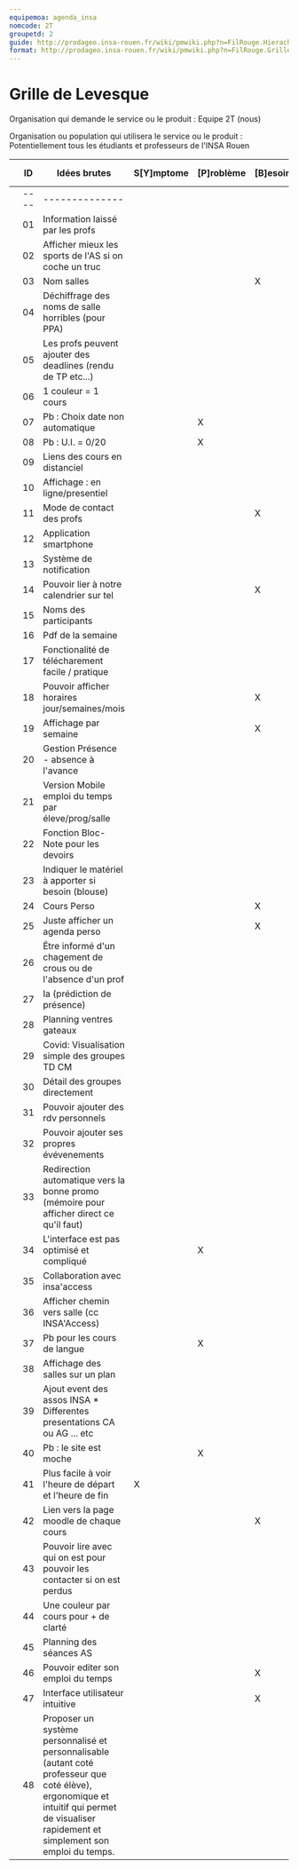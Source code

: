 ```yaml
---
equipemoa: agenda_insa
nomcode: 2T
groupetd: 2
guide: http://prodageo.insa-rouen.fr/wiki/pmwiki.php?n=FilRouge.HierachiserBesoins
format: http://prodageo.insa-rouen.fr/wiki/pmwiki.php?n=FilRouge.GrilleLevesque
---
```


# Grille de Levesque

Organisation qui demande le service ou le produit : Equipe 2T (nous)

Organisation ou population qui utilisera le service ou le produit : Potentiellement tous les étudiants et professeurs de l'INSA Rouen

|   | ID   | Idées brutes                                                                                                                                                                                  | S[Y]mptome | [P]roblème | [B]esoin | [O]bjectif | [S]olution | Oppor[T]unité | [H]ors-sujet | [R]relatif |
|---|------|-----------------------------------------------------------------------------------------------------------------------------------------------------------------------------------------------|------------|------------|----------|------------|------------|---------------|--------------|------------|
|   | ---- | --------------                                                                                                                                                                                |            |            |          |            |            |               |              |            |
|   | 01   | Information laissé par les profs                                                                                                                                                              |            |            |          |            | 11         |               |              |            |
|   | 02   | Afficher mieux les sports de l'AS si on coche un truc                                                                                                                                         |            |            |          |            |            | X             |              |            |
|   | 03   | Nom salles                                                                                                                                                                                    |            |            | X        |            |            |               |              |            |
|   | 04   | Déchiffrage des noms de salle horribles (pour PPA)                                                                                                                                            |            |            |          |            |            | X             |              |            |
|   | 05   | Les profs peuvent ajouter des deadlines (rendu de TP etc...)                                                                                                                                  |            |            |          |            | 11         |               |              |            |
|   | 06   | 1 couleur = 1 cours                                                                                                                                                                           |            |            |          |            | 47         |               |              |            |
|   | 07   | Pb : Choix date non automatique                                                                                                                                                               |            | X          |          |            |            |               |              |            |
|   | 08   | Pb : U.I. = 0/20                                                                                                                                                                              |            | X          |          |            |            |               |              |            |
|   | 09   | Liens des cours en distanciel                                                                                                                                                                 |            |            |          |            | 47         |               |              |            |
|   | 10   | Affichage : en ligne/presentiel                                                                                                                                                               |            |            |          |            | 47         |               |              |            |
|   | 11   | Mode de contact des profs                                                                                                                                                                     |            |            | X        |            |            |               |              |            |
|   | 12   | Application smartphone                                                                                                                                                                        |            |            |          |            |            | X             |              |            |
|   | 13   | Système de notification                                                                                                                                                                       |            |            |          |            | X          |               |              |            |
|   | 14   | Pouvoir lier à notre calendrier sur tel                                                                                                                                                       |            |            | X        |            |            |               |              |            |
|   | 15   | Noms des participants                                                                                                                                                                         |            |            |          |            | X          |               |              |            |
|   | 16   | Pdf de la semaine                                                                                                                                                                             |            |            |          |            |            | X             |              | 17         |
|   | 17   | Fonctionalité de télécharement facile / pratique                                                                                                                                              |            |            |          |            |            | X             |              | 16         |
|   | 18   | Pouvoir afficher horaires jour/semaines/mois                                                                                                                                                  |            |            | X        |            |            |               |              |            |
|   | 19   | Affichage par semaine                                                                                                                                                                         |            |            | X        |            |            |               |              | 18         |
|   | 20   | Gestion Présence - absence à l'avance                                                                                                                                                         |            |            |          |            | 11         |               |              |            |
|   | 21   | Version Mobile emploi du temps par éleve/prog/salle                                                                                                                                           |            |            |          |            |            | X             |              | 24         |
|   | 22   | Fonction Bloc-Note pour les devoirs                                                                                                                                                           |            |            |          |            | 46         |               |              |            |
|   | 23   | Indiquer le matériel à apporter si besoin (blouse)                                                                                                                                            |            |            |          |            | 46/11      |               |              | 22,11      |
|   | 24   | Cours Perso                                                                                                                                                                                   |            |            | X        |            |            |               |              | 25         |
|   | 25   | Juste afficher un agenda perso                                                                                                                                                                |            |            | X        |            |            |               |              | 24         |
|   | 26   | Être informé d'un chagement de crous ou de l'absence d'un prof                                                                                                                                |            |            |          |            | 11         |               |              |            |
|   | 27   | Ia (prédiction de présence)                                                                                                                                                                   |            |            |          |            |            | X             |              |            |
|   | 28   | Planning ventres gateaux                                                                                                                                                                      |            |            |          |            |            | X             |              |            |
|   | 29   | Covid: Visualisation simple des groupes TD CM                                                                                                                                                 |            |            |          |            | 11         |               |              | 24,25      |
|   | 30   | Détail des groupes directement                                                                                                                                                                |            |            |          |            | 11         |               |              | 29         |
|   | 31   | Pouvoir ajouter des rdv personnels                                                                                                                                                            |            |            |          |            | 46         |               |              |            |
|   | 32   | Pouvoir ajouter ses propres évévenements                                                                                                                                                      |            |            |          |            | 46         |               |              |            |
|   | 33   | Redirection automatique vers la bonne promo (mémoire pour afficher direct ce qu'il faut)                                                                                                      |            |            |          |            | 24,25      |               |              |            |
|   | 34   | L'interface est pas optimisé et compliqué                                                                                                                                                     |            | X          |          |            |            |               |              |            |
|   | 35   | Collaboration avec insa'access                                                                                                                                                                |            |            |          |            |            | X             |              |            |
|   | 36   | Afficher chemin vers salle (cc INSA'Access)                                                                                                                                                   |            |            |          |            |            | X             |              |            |
|   | 37   | Pb pour les cours de langue                                                                                                                                                                   |            | X          |          |            |            |               |              |            |
|   | 38   | Affichage des salles sur un plan                                                                                                                                                              |            |            |          |            |            | X             |              |            |
|   | 39   | Ajout event des assos INSA * Differentes presentations CA ou AG ... etc                                                                                                                       |            |            |          |            | 46         |               |              |            |
|   | 40   | Pb : le site est moche                                                                                                                                                                        |            | X          |          |            |            |               |              |            |
|   | 41   | Plus facile à voir l'heure de départ et l'heure de fin                                                                                                                                        | X          |            |          |            |            |               |              |            |
|   | 42   | Lien vers la page moodle de chaque cours                                                                                                                                                      |            |            | X        |            |            |               |              |            |
|   | 43   | Pouvoir lire avec qui on est pour pouvoir les contacter si on est perdus                                                                                                                      |            |            |          |            | X          |               |              |            |
|   | 44   | Une couleur par cours pour + de clarté                                                                                                                                                        |            |            |          |            | 47         |               |              |            |
|   | 45   | Planning des séances AS                                                                                                                                                                       |            |            |          |            | 46         |               |              |            |
|   | 46   | Pouvoir editer son emploi du temps                                                                                                                                                            |            |            | X        |            |            |               |              |            |
|   | 47   | Interface utilisateur intuitive                                                                                                                                                               |            |            | X        |            |            |               |              |            |
|   | 48     | Proposer un système personnalisé et personnalisable (autant coté professeur que coté  élève), ergonomique et intuitif qui permet de visualiser rapidement et  simplement son emploi du temps. |            |            |          | X          |            |               |              |            |

